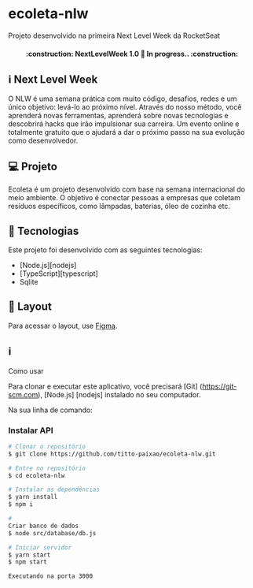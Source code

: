 # ecoleta-nlw
Projeto desenvolvido na primeira Next Level Week da RocketSeat

<h4 align="center"> 
	:construction: NextLevelWeek 1.0 🚀 In progress.. :construction:
</h4>

## :information_source: Next Level Week

O NLW é uma semana prática com muito código, desafios, redes e um único objetivo: levá-lo ao próximo nível.
Através do nosso método, você aprenderá novas ferramentas, aprenderá sobre novas tecnologias e descobrirá hacks que irão impulsionar sua carreira.
Um evento online e totalmente gratuito que o ajudará a dar o próximo passo na sua evolução como desenvolvedor.

## 💻 Projeto

Ecoleta é um projeto desenvolvido com base na semana internacional do meio ambiente.
O objetivo é conectar pessoas a empresas que coletam resíduos específicos, como lâmpadas, baterias, óleo de cozinha etc.

## :rocket: Tecnologias


Este projeto foi desenvolvido com as seguintes tecnologias:

- [Node.js][nodejs]
- [TypeScript][typescript]
- Sqlite

## 🔖 Layout

Para acessar o layout, use [Figma](https://www.figma.com/file/1SxgOMojOB2zYT0Mdk28lB/).

## :information_source: 
Como usar

Para clonar e executar este aplicativo, você precisará [Git] (https://git-scm.com), [Node.js] [nodejs] instalado no seu computador.

Na sua linha de comando:

### Instalar API 

```bash
# Clonar o repositório
$ git clone https://github.com/titto-paixao/ecoleta-nlw.git

# Entre no repositório
$ cd ecoleta-nlw

# Instalar as dependências
$ yarn install
$ npm i

# 
Criar banco de dados
$ node src/database/db.js

# Iniciar servidor
$ yarn start
$ npm start

Executando na porta 3000
```
